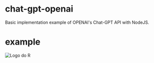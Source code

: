 # chat-gpt-openai
Basic implementation example of OPENAI's Chat-GPT API with NodeJS.

# example
![Logo do R](assets/chat-gpt.PNG)
